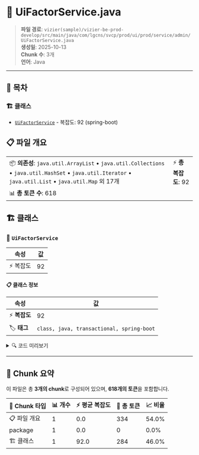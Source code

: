 # 📄 UiFactorService.java

> **파일 경로**: `vizier(sample)/vizier-be-prod-develop/src/main/java/com/lgcns/svcp/prod/ui/prod/service/admin/UiFactorService.java`  
> **생성일**: 2025-10-13  
> **Chunk 수**: 3개  
> **언어**: Java
---

## 📑 목차

### 🏗️ 클래스
- [`UiFactorService`](#class-uifactorservice) - 복잡도: 92 (spring-boot)

## 📋 파일 개요

| | |
|--|--|
| 📦 **의존성**: `java.util.ArrayList` • `java.util.Collections` • `java.util.HashSet` • `java.util.Iterator` • `java.util.List` • `java.util.Map` 외 17개 | ⚡ **총 복잡도**: 92 |
| 📊 **총 토큰 수**: 618 |  |



## 🏗️ 클래스

### <a id="class-uifactorservice"></a>🎯 `UiFactorService`

| 속성 | 값 |
|------|----|
| ⚡ 복잡도 | 92 |



#### 📋 클래스 정보

| 속성 | 값 |
|------|----|
| ⚡ **복잡도** | 92 || 📍 **라인 범위** | 32-32 |
| 🏷️ **태그** | `class, java, transactional, spring-boot` || 🏗️ **프레임워크** | `spring-boot` |

<details>
<summary>🔍 코드 미리보기</summary>

```java
public class UiFactorService {
	private final CommonDao commonDao;
	private final MessageSource messageSource;

	public PageResult<?> searchFactorType(SearchFactorTypeReqDto reqDto) {
		return commonDao.selectPagedList("Ui-factor.searchFactorType", reqDto);
	}

	public PageResult<?> searchFactor(SearchFactorReqDto reqDto) {
		return commonDao.selectPagedList("Ui-factor.searchFactor", reqDto);
	}

	public FactorTypeDto retrieveFactorType(SearchFactorReqDto reqDto) {
		FactorTypeDto resulTypeDto = commonDao.select("Ui-factor.retrieveFactorType", reqDto.getFactorTypeCode());
		if (resulTypeDto != null) {
			PageResult<?> factorSearchLst = searchFactor(reqDto);
			List<FactorDto> factorLst = commonDao.selectList("Ui-factor.searchFactor", reqDto);
			resulTypeDto.setFactorSearchLst(factorSearch...
```

**Chunk 정보**
- 🆔 **ID**: `063608234a62`
- 📍 **라인**: 32-32
- 📊 **토큰**: 284
- 🏷️ **태그**: `class, java, transactional, spring-boot`

</details>

---





## 🧩 Chunk 요약

이 파일은 총 **3개의 chunk**로 구성되어 있으며, **618개의 토큰**을 포함합니다.

| 🧩 Chunk 타입 | 📊 개수 | ⚡ 평균 복잡도 | 📝 총 토큰 | 📈 비율 |
|---------------|--------|-------------|----------|--------|
| 📋 파일 개요 | 1 | 0.0 | 334 | 54.0% |
| package | 1 | 0.0 | 0 | 0.0% |
| 🏗️ 클래스 | 1 | 92.0 | 284 | 46.0% |


